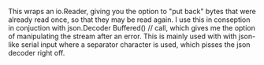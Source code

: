 This wraps an io.Reader, giving you the option to "put back" bytes that were already read once, so that they may be read again.  I use this in conseption in conjuction with json.Decoder Buffered()
// call, which gives me the option of manipulating the stream after an error.  This is mainly used with with json-like serial input where a separator character is used, which pisses the json decoder right off.
